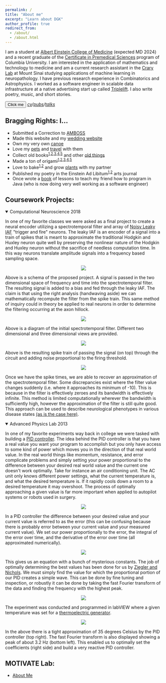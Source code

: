 ```yaml
---
permalink: /
title: "About me"
excerpt: "Learn about DGK"
author_profile: true
redirect_from: 
  - /about/
  - /about.html
---
```


I am a student at [Albert Einstein College of Medicine](https://einsteinmed.edu/) (expected MD 2024) and a recent graduate of the [Certificate in Premedical Sciences](https://gs.columbia.edu/content/postbac-premed-program) program of Columbia University. I am interested in the application of mathematics and technology to medicine and am a current research assistant in the [Crary Lab](http://www.crarylab.org/home.html) at Mount Sinai studying applications of machine learning in neuropathology. I have previous research experience in Combinatorics and Astrophysics. I worked as a software engineer in scalable data infrastructure at a native advertising start up called [Triplelift](https://triplelift.com/). I also write poetry, music, and short stories. 

<button name="button" onclick="http://www.google.com">Click me</button>
<i>[cv](https://dgk.today/cv/)/[pubs](https://dgk.today/publications/)/[talks](https://dgk.today/talks/)</i>

## Bragging Rights: I... 
* Submitted a Correction to [AMBOSS](/files/AmbossProof.png)
* Made this website and my [wedding website](https://danielkirsten.com)
* Own my very own [canoe](/files/canoeproof.jpg)
* Love my [pets](/files/birthdaydogandcat.jpg) and [travel](/files/lilycold.jpg) with them
* Collect old books<sup>[1](/files/books1.jpg),[2](/files/books2.jpg),[3](/files/books3.jpg),[4](/files/books4.jpg),[5](/files/books5.jpg)</sup> and other [old things](/files/typewriter.JPG)
* Made a ton of origami<sup>[1](/files/origami1.jpg),[2](/files/origami2.jpg),[3](/files/origami3.JPG),[4](/files/origami4.jpg),[5](/files/origami5.jpg)</sup>
* Love to bake<sup>[1](/files/baking1.jpg),[2](/files/baking2.jpg)</sup> and grow [plants](/files/plants.jpg) with my partner
* Published my poetry in the Einstein Ad Libitum<sup>[1](https://www.einsteinmed.edu/students/clubs/ad-libitum/default.aspx?id=15486),[2](https://www.einsteinmed.edu/docs/Students/Clubs/Ad-libitum/ad-libitum-2021.pdf)</sup> arts journal 
* Once wrote a [book](/files/Java_Primer_for_the_Impatientthanks_Thanks_to_Frank_Cardillo_for_being_my_guinea_pig___Copy_.pdf) of lessons to teach my friend how to program in Java (who is now doing very well working as a software engineer) 

## Coursework Projects: 

<details open> 
<summary>Computational Neuroscience 2018</summary>

In one of my favorite classes we were asked as a final project to create a neural encoder utilizing a spectrotemporal filter and array of <a href="https://mathematical-neuroscience.springeropen.com/articles/10.1186/2190-8567-1-7">Noisy Leaky IAF</a> "trigger and fire" neurons. The leaky IAF is an encoder of a signal into a train of spikes that is meant to approximate the traditional Hodgkin and Huxley neuron quite well by preserving the nonlinear nature of the Hodgkin and Huxley neuron without the sacrifice of needless computation time. In this way neurons translate amplitude signals into a frequency based sampling space. 

<p align="center">
  <img src="/images/CircuitEncoder.png">
</p> 

Above is a schema of the proposed project. A signal is passed in the two dimensional space of frequency and time into the spectrotemporal filter. The resulting signal is added to a bias and fed through the leaky IAF. The claim is that using the right analysis (handwaving aside) we can mathematically recompute the filter from the spike train. This same method of inquiry could in theory be applied to real neurons in order to determine the filtering occurring at the axon hillock. 

<p align="center">
  <img src="/images/STRF%20Initial%20Filter.png">
</p>

Above is a diagram of the initial spectrotemporal filter. Different two dimensional and three dimensional views are provided. 

<p align="center">
  <img src="/images/LeakyIAFEncoding.png">
</p>

Above is the resulting spike train of passing the signal (on top) through the circuit and adding noise proportional to the firing threshold. 

<p align="center">
  <img src="/images/RecoveredFilter.png">
</p>

Once we have the spike times, we are able to recover an approximation of the spectrotemporal filter. Some discrepancies exist where the filter value changes suddenly (i.e. where it approaches its minimum of -10). This is because in the filter is effectively zeroes and its bandwidth is effectively infinite. This method is limited computationally wherever the bandwidth is sufficiently high, however the approximation of the filter is still quite good. This approach can be used to describe neurological phenotypes in various disease states <a href="https://www.ncbi.nlm.nih.gov/pmc/articles/PMC2474630/">(as is the case here)</a>. 
</details> 
<details open> 
<summary>Advanced Physics Lab 2013</summary> 

In one of my favorite experiments way back in college we were tasked with building a <a href="https://en.wikipedia.org/wiki/PID_controller#:~:text=A%20proportional%E2%80%93integral%E2%80%93derivative%20controller,continuously%20calculates%20an%20error%20value">PID controller</a>. The idea behind the PID controller is that you have a real value you want your program to accomplish but you only have access to some kind of power which moves you in the direction of that real world value. In the real world things like momentum, resistance, and error complicate problems and simply setting your power proportional to the difference between your desired real world value and the current one doesn't work optimally. Take for instance an air conditioning unit. The AC unit only knows different power settings, what the current temperature is, and what the desired temperature is. If it rapidly cools down a room to a desired temperature it may overshoot. The process of optimally approaching a given value is far more important when applied to autopilot systems or robots used in surgery. 

<p align="center">
  <img src="/images/PIDDiagram.png">
</p>

In a PID controller the difference between your desired value and your current value is referred to as the error (this can be confusing because there is probably error between your current value and your measured current value). We set our power proportionally to the error, the integral of the error over time, and the derivative of the error over time (all approximated numerically). 

<p align="center">
  <img src="/images/PIDControllerFunction.png">
</p>

This gives us an equation with a bunch of mysterious constants. The job of optimally determining the best values has been done for us by <a href="https://en.wikipedia.org/wiki/Ziegler%E2%80%93Nichols_method">Ziegler and Nichols</a>. We must simply find the value for which the proportional portion of our PID creates a simple wave. This can be done by fine tuning and inspection, or robustly it can be done by taking the fast Fourier transform of the data and finding the frequency with the highest peak. 

<p align="center">
  <img src="/images/PIDSetup.jpg">
</p>

The experiment was conducted and programmed in labVIEW where a given temperature was set for a <a href="https://en.wikipedia.org/wiki/Thermoelectric_generator">thermoelectric generator</a>. 

<p align="center">
  <img src="/images/FinalPID.jpg">
</p>

In the above there is a tight approximation of 35 degrees Celsius by the PID controller (top right). The fast Fourier transform is also displayed showing a peak of about 3.2 Hz (bottom left). This enabled us to optimally set the coefficients (right side) and build a very reactive PID controller. 
</details> 

## MOTIVATE Lab: 
* [About Me](https://med.nyu.edu/jaylab/team-alumni) 
